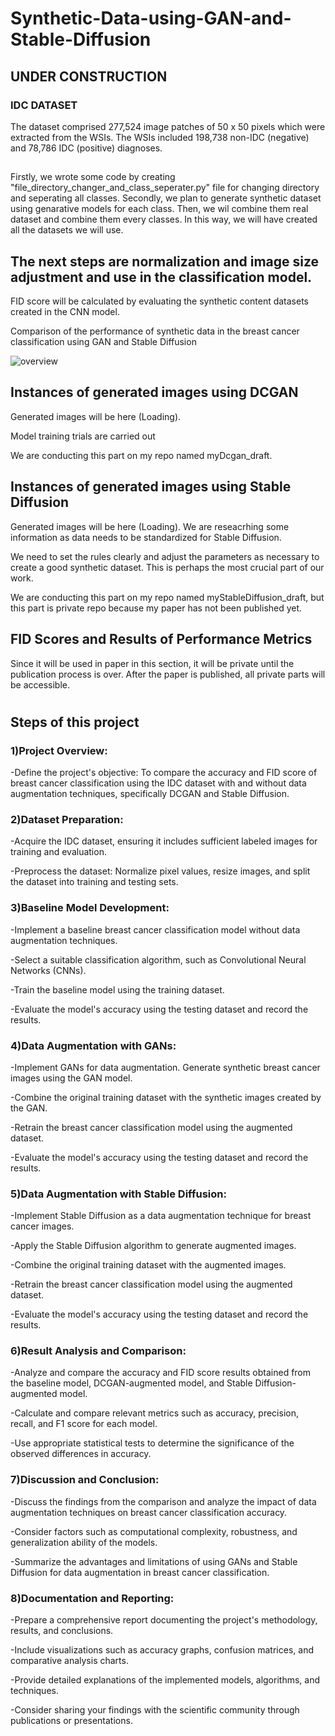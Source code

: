 # Synthetic-Data-using-GAN-and-Stable-Diffusion
<h2>UNDER CONSTRUCTION</h2>

<h3>IDC DATASET</h3>
The dataset comprised 277,524 image patches of 50 x 50 pixels which were extracted from the WSIs. The WSIs included 198,738 non-IDC (negative) and 78,786 IDC (positive) diagnoses.
<h2></h2>
Firstly, we wrote some code by creating "file_directory_changer_and_class_seperater.py" file for changing directory and seperating all classes.
Secondly, we plan to generate synthetic dataset using genarative models for each class. Then, we wil combine them real dataset and combine them every classes.
In this way, we will have created all the datasets we will use.

<h2>The next steps are normalization and image size adjustment and use in the classification model.</h2>

FID score will be calculated by evaluating the synthetic content datasets created in the CNN model.

Comparison of the performance of synthetic data in the breast cancer classification using GAN and Stable Diffusion

![overview](https://user-images.githubusercontent.com/117897880/229492793-2b2c3476-8766-4cf9-b214-cf787f3527f2.png)

<h2>Instances of generated images using DCGAN</h2>

Generated images will be here (Loading).

Model training trials are carried out

We are conducting this part on my repo named myDcgan_draft.
<h2>Instances of generated images using Stable Diffusion</h2>

Generated images will be here (Loading).
We are reseacrhing some information as data needs to be standardized for Stable Diffusion.

We need to set the rules clearly and adjust the parameters as necessary to create a good synthetic dataset. This is perhaps the most crucial part of our work.

We are conducting this part on my repo named myStableDiffusion_draft, but this part is private repo because my paper has not been published yet.

<h2>FID Scores and Results of Performance Metrics</h2>
Since it will be used in paper in this section, it will be private until the publication process is over. After the paper is published, all private parts will be accessible.
 <h1></h1>
  <h1></h1>
 <h1></h1>

<h2>Steps of this project</h2>
 
<h3>1)Project Overview:</h3>

-Define the project's objective: To compare the accuracy and FID score of breast cancer classification using the IDC dataset with and without data augmentation techniques, specifically DCGAN and Stable Diffusion.

<h3>2)Dataset Preparation:</h3>

-Acquire the IDC dataset, ensuring it includes sufficient labeled images for training and evaluation.

-Preprocess the dataset: Normalize pixel values, resize images, and split the dataset into training and testing sets.

<h3>3)Baseline Model Development:</h3>

-Implement a baseline breast cancer classification model without data augmentation techniques.

-Select a suitable classification algorithm, such as Convolutional Neural Networks (CNNs).

-Train the baseline model using the training dataset.

-Evaluate the model's accuracy using the testing dataset and record the results.

<h3>4)Data Augmentation with GANs:</h3>

-Implement GANs for data augmentation. Generate synthetic breast cancer images using the GAN model.

-Combine the original training dataset with the synthetic images created by the GAN.

-Retrain the breast cancer classification model using the augmented dataset.

-Evaluate the model's accuracy using the testing dataset and record the results.

<h3>5)Data Augmentation with Stable Diffusion:</h3>

-Implement Stable Diffusion as a data augmentation technique for breast cancer images.

-Apply the Stable Diffusion algorithm to generate augmented images.

-Combine the original training dataset with the augmented images.

-Retrain the breast cancer classification model using the augmented dataset.

-Evaluate the model's accuracy using the testing dataset and record the results.

<h3>6)Result Analysis and Comparison:</h3>

-Analyze and compare the accuracy and FID score results obtained from the baseline model, DCGAN-augmented model, and Stable Diffusion-augmented model.

-Calculate and compare relevant metrics such as accuracy, precision, recall, and F1 score for each model.

-Use appropriate statistical tests to determine the significance of the observed differences in accuracy.

<h3>7)Discussion and Conclusion:</h3>

-Discuss the findings from the comparison and analyze the impact of data augmentation techniques on breast cancer classification accuracy.

-Consider factors such as computational complexity, robustness, and generalization ability of the models.

-Summarize the advantages and limitations of using GANs and Stable Diffusion for data augmentation in breast cancer classification.

<h3>8)Documentation and Reporting:</h3>

-Prepare a comprehensive report documenting the project's methodology, results, and conclusions.

-Include visualizations such as accuracy graphs, confusion matrices, and comparative analysis charts.

-Provide detailed explanations of the implemented models, algorithms, and techniques.

-Consider sharing your findings with the scientific community through publications or presentations.
